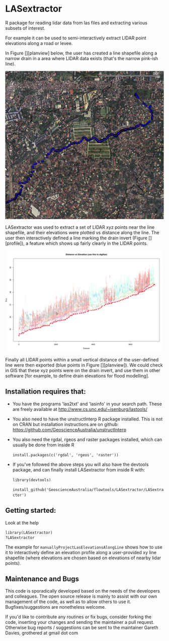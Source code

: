LASextractor
============

R package for reading lidar data from las files and extracting various subsets of interest.

For example it can be used to semi-interactively extract LIDAR point elevations along a road or levee.

In Figure [][planview] below, the user has created a line shapefile along a
narrow drain in a area where LIDAR data exists (that's the narrow pink-ish line).

![planview](Drain_GIS_Planview.png?raw=true) 

LASextractor was used to extract a set of LIDAR xyz points near the line
shapefile, and their elevations were plotted vs distance along the line. The
user then interactively defined a line marking the drain invert (Figure
[][profile]), a feature which shows up fairly clearly in the LIDAR points.  

![profile](Drain_bedProfile.png?raw=true) 

Finally all LIDAR points within a small vertical distance of the user-defined
line were then exported (blue points in Figure [][planview]).  We could check in
GIS that these xyz points were on the drain invert, and use them in other
software [for example, to define drain elevations for flood modelling].

Installation requires that:
---------------------------

- You have the programs 'las2txt' and 'lasinfo' in your search path. These are freely available at
http://www.cs.unc.edu/~isenburg/lastools/ 

- You also need to have the unstructInterp R package installed. This is not on
  CRAN but installation instructions are on github:
https://github.com/GeoscienceAustralia/unstructInterp

- You also need the rgdal, rgeos and raster packages installed, which can usually be done from inside R

    ``install.packages(c('rgdal', 'rgeos', 'raster'))``

- If you've followed the above steps you will also have the devtools package,
  and can finally install LASextractor from inside R with:

    ``library(devtools)``

    ``install_github('GeoscienceAustralia/flowtools/LASextractor/LASextractor')``

Getting started:
----------------
Look at the help
    
    library(LASextractor)
    ?LASextractor

The example for ``manuallyProjectLasElevationsAlongLine`` shows how to use it to
interactively define an elevation profile along a user-provided xy line
shapefile (where elevations are chosen based on elevations of nearby lidar
points).


Maintenance and Bugs
---------------------
This code is sporadically developed based on the needs of the developers and
colleagues. The open source release is mainly to assist with our own management
of the code, as well as to allow others to use it. Bugfixes/suggestions are
nonetheless welcome. 


If you'd like to contribute any routines or fix bugs, consider forking the
code, inserting your changes and sending the maintainer a pull request.
Otherwise bug reports / suggestions can be sent to the maintainer Gareth
Davies, grothered at gmail dot com
